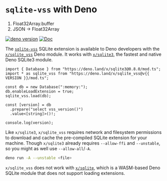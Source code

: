 <script setup>
import { data } from '../project.data.ts'
const { VERSION } = data;
</script>

# `sqlite-vss` with Deno

1. Float32Array.buffer
2. JSON -> Float32Array

[![deno version](https://deno.land/badge/sqlite_vss/version?color=fef8d2)](https://deno.land/x/sqlite_vss) [![Doc](https://doc.deno.land/badge.svg)](https://doc.deno.land/https/deno.land/x/sqlite_vss/mod.ts)

The [`sqlite-vss`](https://github.com/asg017/sqlite-vss) SQLite extension is available to Deno developers with the [`x/sqlite_vss`](https://deno.land/x/sqlite_vss) Deno module. It works with [`x/sqlite3`](https://deno.land/x/sqlite3), the fastest and native Deno SQLite3 module.

```ts-vue
import { Database } from "https://deno.land/x/sqlite3@0.8.0/mod.ts";
import * as sqlite_vss from "https://deno.land/x/sqlite_vss@v{{ VERSION }}/mod.ts";

const db = new Database(":memory:");
db.enableLoadExtension = true;
sqlite_vss.load(db);

const [version] = db
  .prepare("select vss_version()")
  .value<[string]>()!;

console.log(version);

```

Like `x/sqlite3`, `x/sqlite_vss` requires network and filesystem permissions to download and cache the pre-compiled SQLite extension for your machine. Though `x/sqlite3` already requires `--allow-ffi` and `--unstable`, so you might as well use `--allow-all`/`-A`.

```bash
deno run -A --unstable <file>
```

`x/sqlite_vss` does not work with [`x/sqlite`](https://deno.land/x/sqlite@v3.7.0), which is a WASM-based Deno SQLite module that does not support loading extensions.
